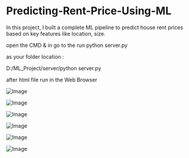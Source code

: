# Predicting-Rent-Price-Using-ML
In this project, I built a complete ML pipeline to predict house rent prices based on key features like location, size.


open the CMD & in go to the run python server.py

as your folder location : 

D:/ML_Project/server/python server.py

after html file run in the Web Browser 

![Image](https://github.com/user-attachments/assets/1ee26fc1-4cb6-4708-bac4-63f1de7f74f6)

![Image](https://github.com/user-attachments/assets/32f6ffa7-11c4-458c-b020-5ef060970b94)

![Image](https://github.com/user-attachments/assets/b6c24e5e-c502-4bcc-9aa3-53d39b5abd53)

![Image](https://github.com/user-attachments/assets/7d12e6d4-00b5-4857-b21b-e74aaa0395e7)

![Image](https://github.com/user-attachments/assets/464f650a-922c-4e2c-9a86-5641a3f6047b)

![Image](https://github.com/user-attachments/assets/ba4f2309-c688-4f15-917e-c3486ce83325)


